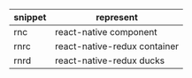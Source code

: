 
|snippet|represent|
|---|---|
| rnc | react-native component |
| rnrc | react-native-redux container |
| rnrd | react-native-redux ducks |

